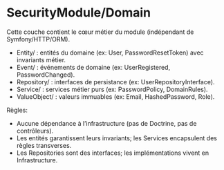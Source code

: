 # SecurityModule/Domain

Cette couche contient le cœur métier du module (indépendant de Symfony/HTTP/ORM).

- Entity/ : entités du domaine (ex: User, PasswordResetToken) avec invariants métier.
- Event/ : événements de domaine (ex: UserRegistered, PasswordChanged).
- Repository/ : interfaces de persistance (ex: UserRepositoryInterface).
- Service/ : services métier purs (ex: PasswordPolicy, DomainRules).
- ValueObject/ : valeurs immuables (ex: Email, HashedPassword, Role).

Règles:
- Aucune dépendance à l’infrastructure (pas de Doctrine, pas de contrôleurs).
- Les entités garantissent leurs invariants; les Services encapsulent des règles transverses.
- Les Repositories sont des interfaces; les implémentations vivent en Infrastructure.
